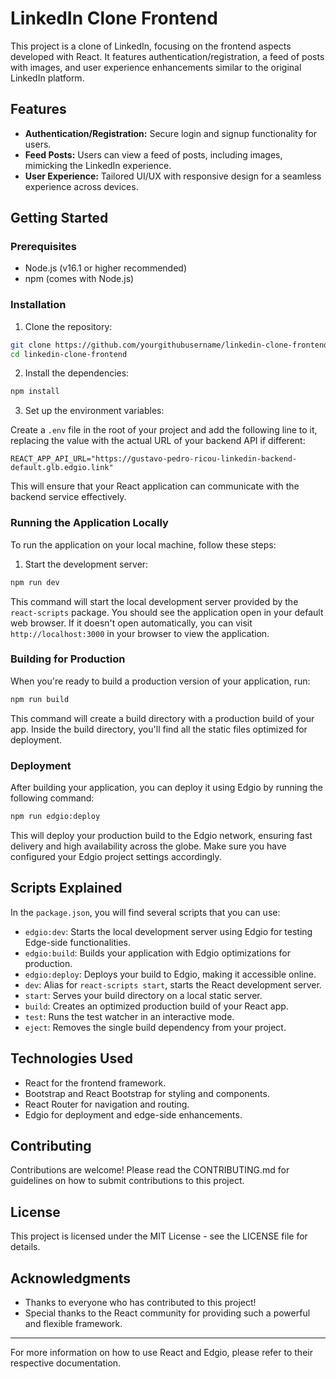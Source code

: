 # LinkedIn Clone Frontend

This project is a clone of LinkedIn, focusing on the frontend aspects developed with React. It features authentication/registration, a feed of posts with images, and user experience enhancements similar to the original LinkedIn platform.

## Features

- **Authentication/Registration:** Secure login and signup functionality for users.
- **Feed Posts:** Users can view a feed of posts, including images, mimicking the LinkedIn experience.
- **User Experience:** Tailored UI/UX with responsive design for a seamless experience across devices.

## Getting Started

### Prerequisites

- Node.js (v16.1 or higher recommended)
- npm (comes with Node.js)

### Installation

1. Clone the repository:

```bash
git clone https://github.com/yourgithubusername/linkedin-clone-frontend.git
cd linkedin-clone-frontend
```

2. Install the dependencies:

```bash
npm install
```

3. Set up the environment variables:

Create a `.env` file in the root of your project and add the following line to it, replacing the value with the actual URL of your backend API if different:

```plaintext
REACT_APP_API_URL="https://gustavo-pedro-ricou-linkedin-backend-default.glb.edgio.link"
```

This will ensure that your React application can communicate with the backend service effectively.

### Running the Application Locally

To run the application on your local machine, follow these steps:

1. Start the development server:

```bash
npm run dev
```

This command will start the local development server provided by the `react-scripts` package. You should see the application open in your default web browser. If it doesn't open automatically, you can visit `http://localhost:3000` in your browser to view the application.

### Building for Production

When you're ready to build a production version of your application, run:

```bash
npm run build
```

This command will create a build directory with a production build of your app. Inside the build directory, you'll find all the static files optimized for deployment.

### Deployment

After building your application, you can deploy it using Edgio by running the following command:

```bash
npm run edgio:deploy
```

This will deploy your production build to the Edgio network, ensuring fast delivery and high availability across the globe. Make sure you have configured your Edgio project settings accordingly.

## Scripts Explained

In the `package.json`, you will find several scripts that you can use:

- `edgio:dev`: Starts the local development server using Edgio for testing Edge-side functionalities.
- `edgio:build`: Builds your application with Edgio optimizations for production.
- `edgio:deploy`: Deploys your build to Edgio, making it accessible online.
- `dev`: Alias for `react-scripts start`, starts the React development server.
- `start`: Serves your build directory on a local static server.
- `build`: Creates an optimized production build of your React app.
- `test`: Runs the test watcher in an interactive mode.
- `eject`: Removes the single build dependency from your project.

## Technologies Used

- React for the frontend framework.
- Bootstrap and React Bootstrap for styling and components.
- React Router for navigation and routing.
- Edgio for deployment and edge-side enhancements.

## Contributing

Contributions are welcome! Please read the CONTRIBUTING.md for guidelines on how to submit contributions to this project.

## License

This project is licensed under the MIT License - see the LICENSE file for details.

## Acknowledgments

- Thanks to everyone who has contributed to this project!
- Special thanks to the React community for providing such a powerful and flexible framework.

---

For more information on how to use React and Edgio, please refer to their respective documentation.



